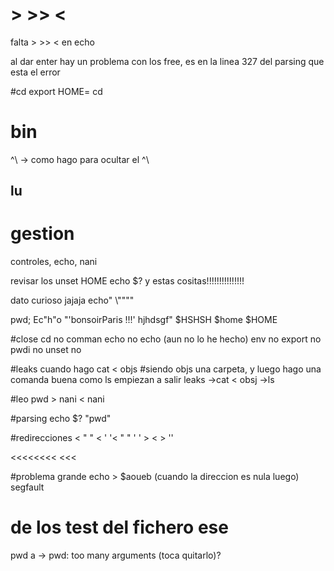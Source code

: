 # > >> <
falta > >> < en echo

al dar enter hay un problema con los free, es en la linea 327 del parsing que esta el error

#cd 
export HOME=
cd

# bin
^\ -> como hago para ocultar el ^\

## lu
# gestion
 controles, echo, nani

revisar los 
unset HOME
echo $? y estas cositas!!!!!!!!!!!!!!!

dato curioso jajaja 
echo"                				\\""\""

pwd; Ec"h"o "'bonsoirParis !!!' hjhdsgf" $HSHSH $home $HOME


#close
cd						no
comman echo				no
echo					(aun no lo he hecho)
env						no
export					no
pwdi					no
unset					no



#leaks
cuando hago 
cat < objs #siendo objs una carpeta, y luego hago una comanda buena como ls empiezan a salir leaks
		->cat < obsj
		->ls

#leo
pwd > nani < nani

#parsing
echo \$?
\"pwd\"

#redirecciones
< \" \" < ' '<
\" \" ' ' > < > ''
>>>
<<<<<<<<
<<<
>>>

#problema grande
echo > $aoueb (cuando la direccion es nula luego) segfault

# de los test del fichero ese

pwd a -> pwd: too many arguments (toca quitarlo)?
